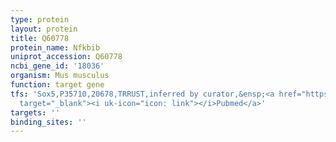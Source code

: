 ```yaml
---
type: protein
layout: protein
title: Q60778
protein_name: Nfkbib
uniprot_accession: Q60778
ncbi_gene_id: '18036'
organism: Mus musculus
function: target gene
tfs: 'Sox5,P35710,20678,TRRUST,inferred by curator,&ensp;<a href="https://www.ncbi.nlm.nih.gov/pubmed/?term=12475944%5Buid%5D"
  target="_blank"><i uk-icon="icon: link"></i>Pubmed</a>'
targets: ''
binding_sites: ''
---
```

